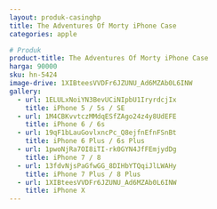 ```yaml
---
layout: produk-casinghp
title: The Adventures Of Morty iPhone Case
categories: apple

# Produk
product-title: The Adventures Of Morty iPhone Case
harga: 90000
sku: hn-5424
image-drive: 1XIBteesVVDFr6JZUNU_Ad6MZAb0L6INW
gallery:
  - url: 1ELULxNoiYN3BevUCiNIpbU1IryrdcjIx
    title: iPhone 5 / 5s / SE
  - url: 1M4CBKvvtczMMdqESfZAgo24z4y8UdEFE
    title: iPhone 6 / 6s
  - url: 19qF1bLauGovlxncPc_Q8ejfnEfnFSnBt
    title: iPhone 6 Plus / 6s Plus
  - url: 1pwoNjRa7OI8iTI-rk0GYN4JfFEmjydDg
    title: iPhone 7 / 8
  - url: 13fdvNjsPaGfwGG_8DIHbYTQqiJlLWAHy
    title: iPhone 7 Plus / 8 Plus
  - url: 1XIBteesVVDFr6JZUNU_Ad6MZAb0L6INW
    title: iPhone X
---
```

